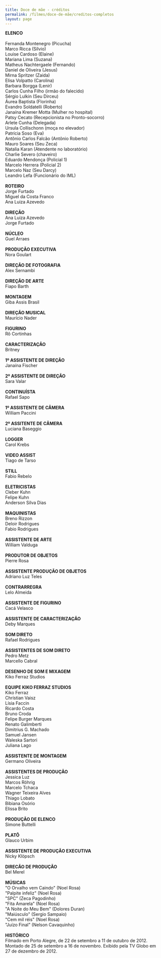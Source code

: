 ```yaml
---
title: Doce de mãe - créditos
permalink: /filmes/doce-de-mãe/creditos-completos
layout: page
---
```

**ELENCO**\
\
Fernanda Montenegro (Picucha)\
Marco Ricca (Sílvio)\
Louise Cardoso (Elaine)\
Mariana Lima (Suzana)\
Matheus Nachtergaele (Fernando)\
Daniel de Oliveira (Jesus)\
Mirna Spritzer (Zaida)\
Elisa Volpatto (Carolina)\
Barbara Borgga (Lenir)\
Carlos Cunha Filho (irmão do falecido)\
Sérgio Lulkin (Seu Dirceu)\
Áurea Baptista (Florinha)\
Evandro Soldatelli (Roberto)\
Janaína Kremer Motta (Mulher no hospital)\
Patsy Cecato (Recepcionista no Pronto-socorro)\
Arlete Cunha (Delegada)\
Ursula Collischonn (moça no elevador)\
Patrícia Soso (Eva)\
Antônio Carlos Falcão (Antônio Roberto)\
Mauro Soares (Seu Zeca)\
Natalia Karan (Atendente no laboratório)\
Charlie Severo (chaveiro)\
Eduardo Mendonça (Policial 1)\
Marcelo Herrera (Policial 2)\
Marcelo Naz (Seu Darcy)\
Leandro Lefa (Funcionário do IML)\
\
**ROTEIRO**\
Jorge Furtado\
Miguel da Costa Franco\
Ana Luiza Azevedo\
\
**DIREÇÃO**\
Ana Luiza Azevedo\
Jorge Furtado\
\
**NÚCLEO**\
Guel Arraes\
\
**PRODUÇÃO EXECUTIVA**\
Nora Goulart\
\
**DIREÇÃO DE FOTOGRAFIA**\
Alex Sernambi\
\
**DIREÇÃO DE ARTE**\
Fiapo Barth\
\
**MONTAGEM**\
Giba Assis Brasil\
\
**DIREÇÃO MUSICAL**\
Maurício Nader\
\
**FIGURINO**\
Rô Cortinhas\
\
**CARACTERIZAÇÃO**\
Britney\
\
**1º ASSISTENTE DE DIREÇÃO**\
Janaína Fischer\
\
**2º ASSISTENTE DE DIREÇÃO**\
Sara Valar\
\
**CONTINUÍSTA**\
Rafael Sapo\
\
**1º ASSISTENTE DE CÂMERA**\
William Paccini\
\
**2º ASSITENTE DE CÂMERA**\
Luciana Baseggio\
\
**LOGGER**\
Carol Krebs\
\
**VIDEO ASSIST**\
Tiago de Tarso\
\
**STILL**\
Fabio Rebelo\
\
**ELETRICISTAS**\
Cleber Kuhn\
Felipe Kuhn\
Anderson Silva Dias\
\
**MAQUINISTAS**\
Breno Rizzon\
Deloir Rodrigues\
Fabio Rodrigues\
\
**ASSISTENTE DE ARTE**\
William Valduga\
\
**PRODUTOR DE OBJETOS**\
Pierre Rosa\
\
**ASSISTENTE PRODUÇÃO DE OBJETOS**\
Adriano Luz Teles\
\
**CONTRARREGRA**\
Lelo Almeida\
\
**ASSISTENTE DE FIGURINO**\
Cacá Velasco\
\
**ASSISTENTE DE CARACTERIZAÇÃO**\
Deby Marques\
\
**SOM DIRETO**\
Rafael Rodrigues\
\
**ASSISTENTES DE SOM DIRETO**\
Pedro Metz\
Marcello Cabral\
\
**DESENHO DE SOM E MIXAGEM**\
Kiko Ferraz Studios\
\
**EQUIPE KIKO FERRAZ STUDIOS**\
Kiko Ferraz\
Chrístian Vaisz\
Lísia Faccin\
Ricardo Costa\
Bruno Croda\
Felipe Burger Marques\
Renato Galimberti\
Dimitrius G. Machado\
Samuel Jansen\
Waleska Sartori\
Juliana Lago\
\
**ASSISTENTE DE MONTAGEM**\
Germano Oliveira\
\
**ASSISTENTES DE PRODUÇÃO**\
Jessica Luz\
Marcos Röhrig\
Marcelo Tchaca\
Wagner Teixeira Alves\
Thiago Lobato\
Bibiana Osório\
Elissa Brito\
\
**PRODUÇÃO DE ELENCO**\
Simone Buttelli\
\
**PLATÔ**\
Glauco Urbim\
\
**ASSISTENTE DE PRODUÇÃO EXECUTIVA**\
Nicky Klöpsch\
\
**DIRECÃO DE PRODUÇÃO**\
Bel Merel\
\
**MÚSICAS**\
"O Orvalho vem Caindo" (Noel Rosa)\
"Palpite infeliz" (Noel Rosa)\
"SPC" (Zeca Pagodinho)\
"Fita Amarela" (Noel Rosa)\
"A Noite do Meu Bem" (Dolores Duran)\
"Maiúsculo" (Sergio Sampaio)\
"Cem mil réis" (Noel Rosa)\
"Juízo Final" (Nelson Cavaquinho)\
\
**HISTÓRICO**\
Filmado em Porto Alegre, de 22 de setembro a 11 de outubro de 2012. Montado de 25 de setembro a 16 de novembro. Exibido pela TV Globo em 27 de dezembro de 2012.